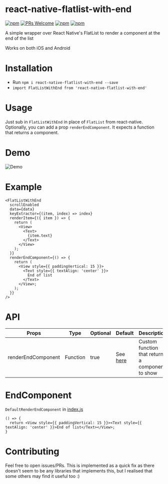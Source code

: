 # react-native-flatlist-with-end 
[![npm](https://img.shields.io/npm/v/react-native-flatlist-with-end.svg?style=flat-square)](https://www.npmjs.com/package/react-native-flatlist-with-end)
[ ![PRs Welcome](https://img.shields.io/badge/PRs-Welcome-brightgreen.svg)](https://github.com/jjingrong/react-native-flatlist-with-end/pulls)
[![npm](https://img.shields.io/npm/dm/react-native-flatlist-with-end.svg?style=flat-square)](https://www.npmjs.com/package/react-native-flatlist-with-end)
[![npm](https://img.shields.io/npm/dt/react-native-flatlist-with-end.svg)](https://www.npmjs.com/package/react-native-flatlist-with-end)

A simple wrapper over React Native's FlatList to render a component at the end of the list

Works on both iOS and Android

# Installation

- Run `npm i react-native-flatlist-with-end --save`
- `import FlatListWithEnd from 'react-native-flatlist-with-end'`

# Usage

Just sub in `FlatListWithEnd` in place of `FlatList` from react-native.
Optionally, you can add a prop `renderEndComponent`. It expects a function that returns a component.

# Demo
![Demo](https://raw.githubusercontent.com/jjingrong/react-native-flatlist-with-end/demo.png)

# Example
```
<FlatListWithEnd
  scrollEnabled
  data={data}
  keyExtractor={(item, index) => index}
  renderItem={({ item }) => {
    return (
      <View>
        <Text>
          {item.text}
        </Text>
      </View>
    );
  }}
  renderEndComponent={() => {
    return (
      <View style={{ paddingVertical: 15 }}>
        <Text style={{ textAlign: 'center' }}>
          End of list
        </Text>
      </View>;
    );
  }}
/>
```

# API


Props              | Type     | Optional | Default     | Description
----------------- | -------- | -------- | ----------- | -----------
renderEndComponent  | Function | true | See [here](https://github.com/jjingrong/react-native-flatlist-with-end/blob/master/README.md#endcomponent)  | Custom function that returns a component to show 


# EndComponent

`DefaultRenderEndComponent` in [index.js](https://github.com/jjingrong/react-native-flatlist-with-end/blob/master/index.js)
```
() => {
  return <View style={{ paddingVertical: 15 }}><Text style={{ textAlign: 'center' }}>End of list</Text></View>;
}
```

# Contributing

Feel free to open issues/PRs. This is implemented as a quick fix as there doesn't seem to be any libraries that implements this, but I realised that some others may find it useful too :)
